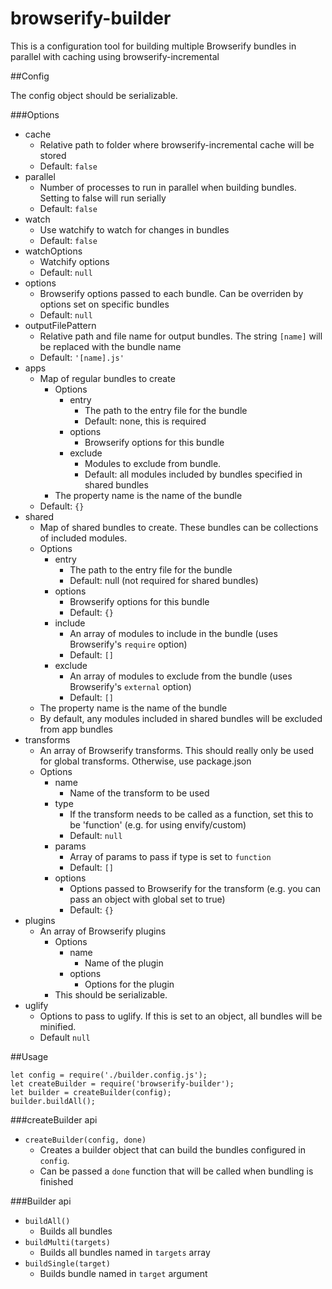 # browserify-builder

This is a configuration tool for building multiple Browserify bundles in parallel with caching using browserify-incremental

##Config

The config object should be serializable.

###Options

- cache
  - Relative path to folder where browserify-incremental cache will be stored
  - Default: `false`
- parallel
  - Number of processes to run in parallel when building bundles. Setting to false will run serially
  - Default: `false`
- watch
  - Use watchify to watch for changes in bundles
  - Default: `false`
- watchOptions
  - Watchify options
  - Default: `null`
- options
  - Browserify options passed to each bundle. Can be overriden by options set on specific bundles
  - Default: `null`
- outputFilePattern
  - Relative path and file name for output bundles. The string `[name]` will be replaced with the bundle name
  - Default: `'[name].js'`
- apps
  - Map of regular bundles to create
    - Options
      - entry
        - The path to the entry file for the bundle
        - Default: none, this is required
      - options
        - Browserify options for this bundle
      - exclude
        - Modules to exclude from bundle. 
        - Default: all modules included by bundles specified in shared bundles
    - The property name is the name of the bundle
  - Default: `{}`
- shared
  - Map of shared bundles to create. These bundles can be collections of included modules.
  - Options
    - entry
      - The path to the entry file for the bundle
      - Default: null (not required for shared bundles)
    - options
      - Browserify options for this bundle
      - Default: `{}`
    - include
      - An array of modules to include in the bundle (uses Browserify's `require` option)
      - Default: `[]`
    - exclude
      - An array of modules to exclude from the bundle (uses Browserify's `external` option)
      - Default: `[]`
  - The property name is the name of the bundle
  - By default, any modules included in shared bundles will be excluded from app bundles
- transforms
  - An array of Browserify transforms. This should really only be used for global transforms. Otherwise, use package.json
  - Options
    - name
      - Name of the transform to be used
    - type
      - If the transform needs to be called as a function, set this to be 'function' (e.g. for using envify/custom)
      - Default: `null`
    - params
      - Array of params to pass if type is set to `function`
      - Default: `[]`
    - options
      - Options passed to Browserify for the transform (e.g. you can pass an object with global set to true)
      - Default: `{}`
 - plugins
   - An array of Browserify plugins
     - Options
       - name
         - Name of the plugin
       - options
         - Options for the plugin
     - This should be serializable.
 - uglify
   - Options to pass to uglify. If this is set to an object, all bundles will be minified.
   - Default `null`
     
##Usage

```
let config = require('./builder.config.js');
let createBuilder = require('browserify-builder');
let builder = createBuilder(config);
builder.buildAll();
```

###createBuilder api

- `createBuilder(config, done)`
  - Creates a builder object that can build the bundles configured in `config`.
  - Can be passed a `done` function that will be called when bundling is finished

###Builder api

- `buildAll()`
  - Builds all bundles
- `buildMulti(targets)`
  - Builds all bundles named in `targets` array
- `buildSingle(target)`
  - Builds bundle named in `target` argument